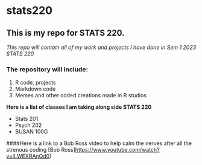 # stats220
## This is my repo for STATS 220.

*This repo will contain all of my work and projects I have done in Sem 1 2023 STATS 220*

### The repository will include:
1. R code, projects
2. Markdown code
3. Memes and other coded creations made in R studios

**Here is a list of classes I am taking along side STATS 220**
* Stats 201
* Psych 202
* BUSAN 100G

####Here is a link to a Bob Ross video to help calm the nerves after all the strenous coding 
[Bob Ross]https://www.youtube.com/watch?v=lLWEXRAnQd0)



